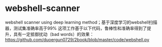 # webshell-scanner
webshell scanner using deep learning method；基于深度学习的webshell扫描器，测试集准确率高于99%
这项工作基于以下代码，鲁棒性和准确率得到了提升，具有一定抵御扰动（bad words）的效果： https://github.com/duoergun0729/2book/blob/master/code/webshell.py
